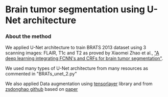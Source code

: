 # Brain tumor segmentation using U-Net architecture

### About the method
We applied U-Net architecture to train BRATS 2013 dataset using 3 scanning images: FLAIR, T1c and T2 as proved by Xiaomei Zhao et al., ["A deep learning integrating FCNN's and CRFs for brain tumor segmentation"](https://arxiv.org/ftp/arxiv/papers/1702/1702.04528.pdf).

We used many types of U-Net architecture from many resources as commented in "BRATs_unet_2.py"

We also applied Data augmentation using [tensorlayer](https://github.com/zsdonghao/tensorlayer) library and from [zsdonghao github](https://github.com/zsdonghao/u-net-brain-tumor) based on [paper](https://arxiv.org/pdf/1705.03820.pdf)

